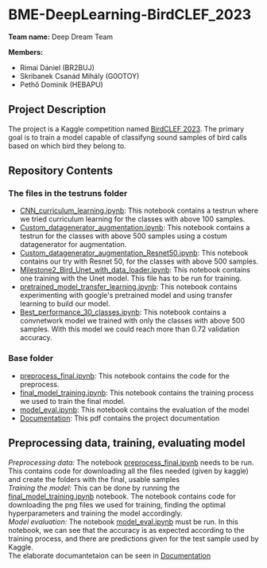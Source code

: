 # BME-DeepLearning-BirdCLEF_2023

**Team name:** Deep Dream Team

**Members:**
- Rimai Dániel (BR2BUJ)
- Skribanek Csanád Mihály (G0OTOY)
- Pethő Dominik (HEBAPU)

## Project Description

The project is a Kaggle competition named [BirdCLEF 2023](https://www.kaggle.com/competitions/birdclef-2023). The primary goal is to train a model capable of classifyng sound samples of bird calls based on which bird they belong
 to.
## Repository Contents

### The files in the testruns folder
- [CNN_curriculum_learning.ipynb](testruns/CNN_curriculum_learning.ipynb): This notebook contains a testrun where we tried curriculum learning for the classes with above 100 samples.
- [Custom_datagenerator_augmentation.ipynb](testruns/Custom_datagenerator_augmentation.ipynb): This notebook contains a testrun for the classes with above 500 samples using a costum datagenerator for augmentation.
- [Custom_datagenerator_augmentation_Resnet50.ipynb](testruns/Custom_datagenerator_augmentation_Resnet50.ipynb): This notebook contains our try with Resnet 50, for the classes with above 500 samples.
- [Milestone2_Bird_Unet_with_data_loader.ipynb](testruns/Milestone2_Bird_Unet_with_data_loader.ipynb): This notebook contains one training with the Unet model. This file has to be run for training.
- [pretrained_model_transfer_learning.ipynb](testruns/pretrained_model_transfer_learning.ipynb): This  notebook contains experimenting with google's pretrained model and using transfer learning to build our model.
- [Best_performance_30_classes.ipynb](testruns/Best_performance_30_classes.ipynb): This notebook contains a convnetwork model we trained with only the classes with above 500 samples. With this model we could reach more than 0.72 validation accuracy.


### Base folder
- [preprocess_final.ipynb](preprocess_final.ipynb): This notebook contains the code for the preprocess.
- [final_model_training.ipynb](final_model_training.ipynb): This notebook contains the training process we used to train the final model.
- [model_eval.ipynb](model_eval.ipynb): This notebook contains the evaluation of the model
- [Documentation](Documentation): This pdf contains the project documentation

## Preprocessing data, training, evaluating model
*Preprocessing data:* The notebook [preprocess_final.ipynb](preprocess_final.ipynb) needs to be run. This contains code for downloading all the files needed (given by kaggle) and create the folders with the final, usable samples\
*Training the model:* This can be done by running the [final_model_training.ipynb](final_model_training.ipynb) notebook. The notebook contains code for downloading the png files we used for training, finding the optimal hyperparameters and training the model accordingly.\
*Model evaluation:* The notebook [model_eval.ipynb](model_eval.ipynb) must be run. In this notebook, we can see that the accuracy is as expected according to the training process, and there are predictions given for the test sample used by Kaggle.\
The elaborate documantetaion can be seen in [Documentation](Documentation)
